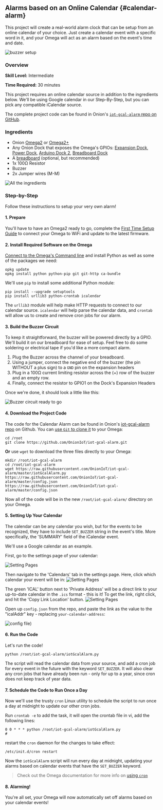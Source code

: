 ## Alarms based on an Online Calendar {#calendar-alarm}

This project will create a real-world alarm clock that can be setup from an online calendar of your choice. Just create a calendar event with a specific word in it, and your Omega will act as an alarm based on the event's time and date.

![buzzer setup](./img/gcal-alarm-setup.jpg)

### Overview

**Skill Level:** Intermediate

**Time Required:** 30 minutes

This project requires an online calendar source in addition to the ingredients below. We'll be using Google calendar in our Step-By-Step, but you can pick any compatible iCalendar source.

The complete project code can be found in Onion's [`iot-gcal-alarm` repo on GitHub](https://github.com/OnionIoT/iot-gcal-alarm).


### Ingredients

* Onion [Omega2](https://onion.io/store/omega2/) or [Omega2+](https://onion.io/store/omega2p/)
* Any Onion Dock that exposes the Omega's GPIOs: [Expansion Dock](https://onion.io/store/expansion-dock/), [Power Dock](https://onion.io/store/power-dock/), [Arduino Dock 2](https://onion.io/store/arduino-dock-r2/), [Breadboard Dock](https://onion.io/store/breadboard-dock/)
* A [breadboard](https://www.amazon.com/gp/product/B004RXKWDQ/ref=as_li_tl?ie=UTF8&camp=1789&creative=9325&creativeASIN=B004RXKWDQ&linkCode=as2&tag=onion0e-20&linkId=3f7f512f8017eeed52768810a0deca09) (optional, but recommended)
* 1x 100Ω Resistor
* Buzzer
* 2x Jumper wires (M-M)


![All the ingredients](./img/gcal-alarm-ingredients.jpg)


### Step-by-Step

Follow these instructions to setup your very own alarm!


#### 1. Prepare

You'll have to have an Omega2 ready to go, complete the [First Time Setup Guide](https://docs.onion.io/omega2-docs/first-time-setup.html) to connect your Omega to WiFi and update to the latest firmware.


#### 2. Install Required Software on the Omega

[Connect to the Omega's Command line](https://docs.onion.io/omega2-docs/connecting-to-the-omega-terminal.html#connecting-to-the-omega-terminal-ssh) and install Python as well as some of the packages we need:

```
opkg update
opkg install python python-pip git git-http ca-bundle
```

We'll use `pip` to install some additional Python module:

```
pip install --upgrade setuptools
pip install urllib3 python-crontab icalendar
```

The `urllib3` module will help make HTTP requests to connect to our calendar source. `icalendar` will help parse the calendar data, and `crontab` will allow us to create and remove cron jobs for our alarm.


#### 3. Build the Buzzer Circuit

To keep it straightforward, the buzzer will be powered directly by a GPIO. We'll build it on our breadboard for ease of setup. Feel free to do some soldering or electrical tape if you'd like a more compact alarm.

1. Plug the Buzzer across the channel of your breadboard.
1. Using a jumper, connect the negative end of the buzzer (the pin WITHOUT a plus sign) to a `GND` pin on the expansion headers
1. Plug in a 100Ω current limiting resistor across the (+) row of the buzzer and an empty row.
1. Finally, connect the resistor to GPIO1 on the Dock's Expansion Headers

Once we're done, it should look a little like this:

![Buzzer circuit ready to go](./img/gcal-alarm-setup.jpg)


#### 4. Download the Project Code

The code for the Calendar Alarm can be found in Onion's [iot-gcal-alarm repo](https://github.com/OnionIoT/iot-gcal-alarm) on Github. You can [use `Git` to clone it](https://docs.onion.io/omega2-docs/installing-and-using-git.html) to your Omega:

```
cd /root
git clone https://github.com/OnionIoT/iot-gcal-alarm.git
```

**Or** use `wget` to download the three files directly to your Omega:

```
mkdir /root/iot-gcal-alarm
cd /root/iot-gcal-alarm
wget https://raw.githubusercontent.com/OnionIoT/iot-gcal-alarm/master/iotGcalAlarm.py https://raw.githubusercontent.com/OnionIoT/iot-gcal-alarm/master/config.json https://raw.githubusercontent.com/OnionIoT/iot-gcal-alarm/master/config.json
```

Now all of the code will be in the new `/root/iot-gcal-alarm/` directory on your Omega.

#### 5. Setting Up Your Calendar

The calendar can be any calendar you wish, but for the events to be recognized, they have to include `SET_BUZZER` string in the event's title. More specifically, the 'SUMMARY' field of the iCalendar event.

We'll use a Google calendar as an example.

First, go to the settings page of your calendar:

![Setting Pages](./img/gcal-alarm-find-1.png)

Then navigate to the 'Calendars' tab in the settings page. Here, click which calendar your event will be in:
![Setting Pages](./img/gcal-alarm-find-2.png)

The green 'ICAL' button next to 'Private Address' will be a direct link to your up-to-date calendar in the `.ics` format - this is it! To get the link, right click, and hit the 'Copy Link Location' button.
![Setting Pages](./img/gcal-alarm-find-3.png)

Open up `config.json` from the repo, and paste the link as the value to the "icalAddr" key - replacing `your-calendar-address`:

![config file](./img/gcal-alarm-config-0.png))



#### 6. Run the Code

Let's run the code!

```
python /root/iot-gcal-alarm/iotGcalAlarm.py
```

The script will read the calendar data from your source, and add a cron job for every event in the future with the keyword `SET_BUZZER`. It will also clear any cron jobs that have already been run - only for up to a year, since cron does not keep track of year data.


#### 7. Schedule the Code to Run Once a Day

Now we'll use the trusty `cron` Linux utility to schedule the script to run once a day at midnight to update our other cron jobs.

Run `crontab -e` to add the task, it will open the crontab file in vi, add the following lines:

```
0 0 * * * python /root/iot-gcal-alarm/iotGcalAlarm.py
#
```

restart the `cron` daemon for the changes to take effect:

```
/etc/init.d/cron restart
```

Now the `iotGcalAlarm` script will run every day at midnight, updating your alarms based on calendar events that have the `SET_BUZZER` keyword.

> Check out the Omega documentation for more info on [using `cron`](https://docs.onion.io/omega2-docs/running-a-command-on-a-schedule.html)


#### 8. Alarming!

You're all set, your Omega will now automatically set off alarms based on your calendar events!
